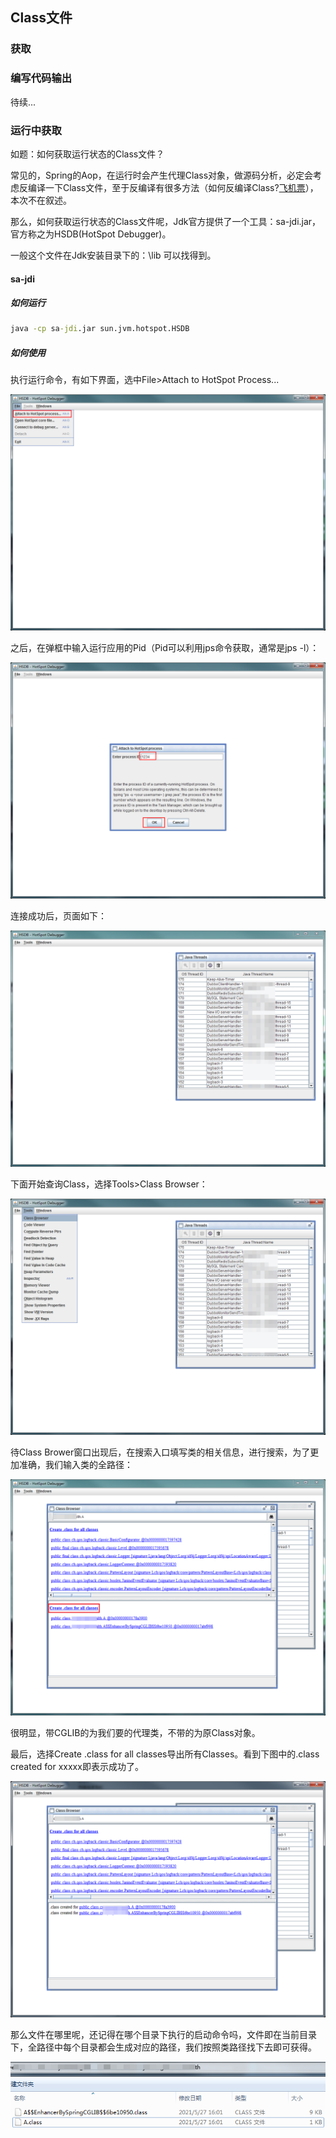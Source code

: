 ## Class文件

### 获取

### 编写代码输出

待续...

### 运行中获取

如题：如何获取运行状态的Class文件？

常见的，Spring的Aop，在运行时会产生代理Class对象，做源码分析，必定会考虑反编译一下Class文件，至于反编译有很多方法（如何反编译Class?[飞机票]()），本次不在叙述。

那么，如何获取运行状态的Class文件呢，Jdk官方提供了一个工具：sa-jdi.jar，官方称之为HSDB(HotSpot Debugger)。

一般这个文件在Jdk安装目录下的：\lib 可以找得到。

#### sa-jdi

##### 如何运行

```cmd
java -cp sa-jdi.jar sun.jvm.hotspot.HSDB
```

##### 如何使用

执行运行命令，有如下界面，选中File>Attach to HotSpot Process...

![HSDB](Class.assets/HSDB.png)

之后，在弹框中输入运行应用的Pid（Pid可以利用jps命令获取，通常是jps -l）：

![HSDB_attach](Class.assets/HSDB_attach.png)

连接成功后，页面如下：

![HSDB_attach_suc](Class.assets/HSDB_attach_suc.png)

下面开始查询Class，选择Tools>Class Browser：

![HSDB_class_brower](Class.assets/HSDB_class_brower.png)

待Class Brower窗口出现后，在搜索入口填写类的相关信息，进行搜索，为了更加准确，我们输入类的全路径：

![HSDB_class_brower_search](Class.assets/HSDB_class_brower_search.png)

很明显，带CGLIB的为我们要的代理类，不带的为原Class对象。

最后，选择Create .class for all classes导出所有Classes。看到下图中的.class created for xxxxx即表示成功了。

![HSDB_class_browser_suc](Class.assets/HSDB_class_browser_suc.png)

那么文件在哪里呢，还记得在哪个目录下执行的启动命令吗，文件即在当前目录下，全路径中每个目录都会生成对应的路径，我们按照类路径找下去即可获得。

![HSDB_OUTPUT](Class.assets/HSDB_OUTPUT.png)